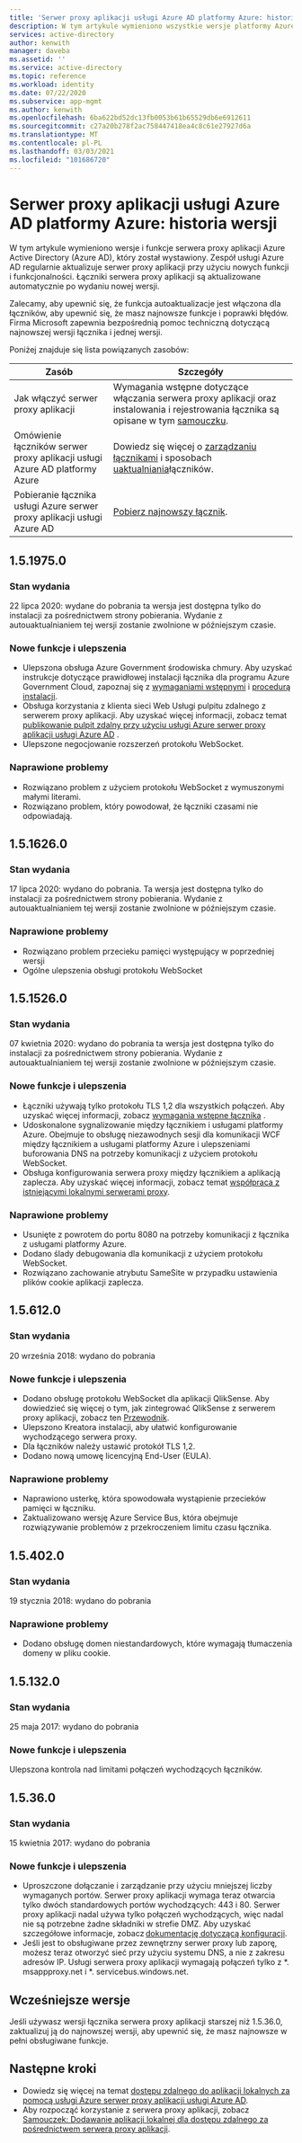 ```yaml
---
title: 'Serwer proxy aplikacji usługi Azure AD platformy Azure: historia wersji'
description: W tym artykule wymieniono wszystkie wersje platformy Azure serwer proxy aplikacji usługi Azure AD i opisano nowe funkcje oraz naprawione problemy
services: active-directory
author: kenwith
manager: daveba
ms.assetid: ''
ms.service: active-directory
ms.topic: reference
ms.workload: identity
ms.date: 07/22/2020
ms.subservice: app-mgmt
ms.author: kenwith
ms.openlocfilehash: 6ba622bd52dc13fb0053b61b65529db6e6912611
ms.sourcegitcommit: c27a20b278f2ac758447418ea4c8c61e27927d6a
ms.translationtype: MT
ms.contentlocale: pl-PL
ms.lasthandoff: 03/03/2021
ms.locfileid: "101686720"
---
```

# <a name="azure-ad-application-proxy-version-release-history"></a>Serwer proxy aplikacji usługi Azure AD platformy Azure: historia wersji
W tym artykule wymieniono wersje i funkcje serwera proxy aplikacji Azure Active Directory (Azure AD), który został wystawiony. Zespół usługi Azure AD regularnie aktualizuje serwer proxy aplikacji przy użyciu nowych funkcji i funkcjonalności. Łączniki serwera proxy aplikacji są aktualizowane automatycznie po wydaniu nowej wersji. 

Zalecamy, aby upewnić się, że funkcja autoaktualizacje jest włączona dla łączników, aby upewnić się, że masz najnowsze funkcje i poprawki błędów. Firma Microsoft zapewnia bezpośrednią pomoc techniczną dotyczącą najnowszej wersji łącznika i jednej wersji.

Poniżej znajduje się lista powiązanych zasobów:

Zasób |  Szczegóły
--------- | --------- |
Jak włączyć serwer proxy aplikacji | Wymagania wstępne dotyczące włączania serwera proxy aplikacji oraz instalowania i rejestrowania łącznika są opisane w tym [samouczku](application-proxy-add-on-premises-application.md).
Omówienie łączników serwer proxy aplikacji usługi Azure AD platformy Azure | Dowiedz się więcej o [zarządzaniu łącznikami](application-proxy-connectors.md) i sposobach [uaktualniania](application-proxy-connectors.md#automatic-updates)łączników.
Pobieranie łącznika usługi Azure serwer proxy aplikacji usługi Azure AD |  [Pobierz najnowszy łącznik](https://download.msappproxy.net/subscription/d3c8b69d-6bf7-42be-a529-3fe9c2e70c90/connector/download).

## <a name="1519750"></a>1.5.1975.0

### <a name="release-status"></a>Stan wydania

22 lipca 2020: wydane do pobrania ta wersja jest dostępna tylko do instalacji za pośrednictwem strony pobierania. Wydanie z autouaktualnianiem tej wersji zostanie zwolnione w późniejszym czasie.

### <a name="new-features-and-improvements"></a>Nowe funkcje i ulepszenia
-   Ulepszona obsługa Azure Government środowiska chmury. Aby uzyskać instrukcje dotyczące prawidłowej instalacji łącznika dla programu Azure Government Cloud, zapoznaj się z [wymaganiami wstępnymi](../hybrid/reference-connect-government-cloud.md#allow-access-to-urls) i [procedurą instalacji](../hybrid/reference-connect-government-cloud.md#install-the-agent-for-the-azure-government-cloud).
- Obsługa korzystania z klienta sieci Web Usługi pulpitu zdalnego z serwerem proxy aplikacji. Aby uzyskać więcej informacji, zobacz temat [publikowanie pulpit zdalny przy użyciu usługi Azure serwer proxy aplikacji usługi Azure AD](application-proxy-integrate-with-remote-desktop-services.md) .
- Ulepszone negocjowanie rozszerzeń protokołu WebSocket. 

### <a name="fixed-issues"></a>Naprawione problemy
- Rozwiązano problem z użyciem protokołu WebSocket z wymuszonymi małymi literami.
- Rozwiązano problem, który powodował, że łączniki czasami nie odpowiadają.

## <a name="1516260"></a>1.5.1626.0

### <a name="release-status"></a>Stan wydania

17 lipca 2020: wydano do pobrania. Ta wersja jest dostępna tylko do instalacji za pośrednictwem strony pobierania. Wydanie z autouaktualnianiem tej wersji zostanie zwolnione w późniejszym czasie.

### <a name="fixed-issues"></a>Naprawione problemy
- Rozwiązano problem przecieku pamięci występujący w poprzedniej wersji
- Ogólne ulepszenia obsługi protokołu WebSocket

## <a name="1515260"></a>1.5.1526.0

### <a name="release-status"></a>Stan wydania

07 kwietnia 2020: wydano do pobrania ta wersja jest dostępna tylko do instalacji za pośrednictwem strony pobierania. Wydanie z autouaktualnianiem tej wersji zostanie zwolnione w późniejszym czasie.

### <a name="new-features-and-improvements"></a>Nowe funkcje i ulepszenia
-   Łączniki używają tylko protokołu TLS 1,2 dla wszystkich połączeń. Aby uzyskać więcej informacji, zobacz [wymagania wstępne łącznika](application-proxy-add-on-premises-application.md#prerequisites) .
- Udoskonalone sygnalizowanie między łącznikiem i usługami platformy Azure. Obejmuje to obsługę niezawodnych sesji dla komunikacji WCF między łącznikiem a usługami platformy Azure i ulepszeniami buforowania DNS na potrzeby komunikacji z użyciem protokołu WebSocket.
- Obsługa konfigurowania serwera proxy między łącznikiem a aplikacją zaplecza. Aby uzyskać więcej informacji, zobacz temat [współpraca z istniejącymi lokalnymi serwerami proxy](application-proxy-configure-connectors-with-proxy-servers.md).

### <a name="fixed-issues"></a>Naprawione problemy
- Usunięte z powrotem do portu 8080 na potrzeby komunikacji z łącznika z usługami platformy Azure.
- Dodano ślady debugowania dla komunikacji z użyciem protokołu WebSocket. 
- Rozwiązano zachowanie atrybutu SameSite w przypadku ustawienia plików cookie aplikacji zaplecza.

## <a name="156120"></a>1.5.612.0

### <a name="release-status"></a>Stan wydania

20 września 2018: wydano do pobrania

### <a name="new-features-and-improvements"></a>Nowe funkcje i ulepszenia

- Dodano obsługę protokołu WebSocket dla aplikacji QlikSense. Aby dowiedzieć się więcej o tym, jak zintegrować QlikSense z serwerem proxy aplikacji, zobacz ten [Przewodnik](application-proxy-qlik.md). 
- Ulepszono Kreatora instalacji, aby ułatwić konfigurowanie wychodzącego serwera proxy. 
- Dla łączników należy ustawić protokół TLS 1,2. 
- Dodano nową umowę licencyjną End-User (EULA).  

### <a name="fixed-issues"></a>Naprawione problemy

- Naprawiono usterkę, która spowodowała wystąpienie przecieków pamięci w łączniku.
- Zaktualizowano wersję Azure Service Bus, która obejmuje rozwiązywanie problemów z przekroczeniem limitu czasu łącznika.

## <a name="154020"></a>1.5.402.0

### <a name="release-status"></a>Stan wydania

19 stycznia 2018: wydano do pobrania

### <a name="fixed-issues"></a>Naprawione problemy

- Dodano obsługę domen niestandardowych, które wymagają tłumaczenia domeny w pliku cookie.

## <a name="151320"></a>1.5.132.0

### <a name="release-status"></a>Stan wydania 

25 maja 2017: wydano do pobrania 

### <a name="new-features-and-improvements"></a>Nowe funkcje i ulepszenia 

Ulepszona kontrola nad limitami połączeń wychodzących łączników. 

## <a name="15360"></a>1.5.36.0

### <a name="release-status"></a>Stan wydania

15 kwietnia 2017: wydano do pobrania

### <a name="new-features-and-improvements"></a>Nowe funkcje i ulepszenia

- Uproszczone dołączanie i zarządzanie przy użyciu mniejszej liczby wymaganych portów. Serwer proxy aplikacji wymaga teraz otwarcia tylko dwóch standardowych portów wychodzących: 443 i 80. Serwer proxy aplikacji nadal używa tylko połączeń wychodzących, więc nadal nie są potrzebne żadne składniki w strefie DMZ. Aby uzyskać szczegółowe informacje, zobacz [dokumentację dotyczącą konfiguracji](application-proxy-add-on-premises-application.md).  
- Jeśli jest to obsługiwane przez zewnętrzny serwer proxy lub zaporę, możesz teraz otworzyć sieć przy użyciu systemu DNS, a nie z zakresu adresów IP. Usługi serwera proxy aplikacji wymagają połączeń tylko z *. msappproxy.net i *. servicebus.windows.net.


## <a name="earlier-versions"></a>Wcześniejsze wersje

Jeśli używasz wersji łącznika serwera proxy aplikacji starszej niż 1.5.36.0, zaktualizuj ją do najnowszej wersji, aby upewnić się, że masz najnowsze w pełni obsługiwane funkcje.

## <a name="next-steps"></a>Następne kroki
- Dowiedz się więcej na temat [dostępu zdalnego do aplikacji lokalnych za pomocą usługi Azure serwer proxy aplikacji usługi Azure AD](application-proxy.md).
- Aby rozpocząć korzystanie z serwera proxy aplikacji, zobacz [Samouczek: Dodawanie aplikacji lokalnej dla dostępu zdalnego za pośrednictwem serwera proxy aplikacji](application-proxy-add-on-premises-application.md).
